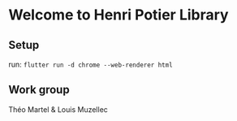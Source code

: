 # Welcome to Henri Potier Library

## Setup

run: `flutter run -d chrome --web-renderer html`

## Work group

Théo Martel & Louis Muzellec
